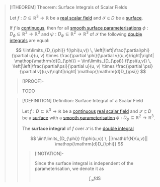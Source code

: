 >[!THEOREM] Theorem: Surface Integrals of Scalar Fields
>
>Let $f: D \subseteq \mathbb{R}^3 \to \mathbb{R}$ be a [real scalar field](../Real%20Scalar%20Field.md) and $\mathcal{S} \subseteq D$ be a [surface](../../../../../Geometry/Euclidean%20Geometry/Surfaces/Surface.md).
>
>If $f$ is [continuous](../Continuity%20of%20Real%20Scalar%20Fields.md), then for all [smooth surface parameterisations](../../Surface%20Parameterisations/Smoothness%20of%20Surface%20Parameterisations.md) $\phi: D_\phi \subseteq \mathbb{R}^2 \to \mathbb{R}^3$ and $\psi: D_\psi \subseteq \mathbb{R}^2 \to \mathbb{R}^3$ of $\mathcal{S}$ the following [double integrals](Double%20Integral%20of%20a%20Real%20Scalar%20Field.md) are equal:
>
>$$
>\iint\limits_{D_{\phi}} f(\phi(u,v)) \, \left|\left|\frac{\partial\phi}{\partial u}(u, v) \times \frac{\partial \phi}{\partial v}(u,v)\right|\right| \mathop{\mathrm{d}D_{\phi}} = \iint\limits_{D_{\psi}} f(\psi(u,v)) \, \left|\left|\frac{\partial\psi}{\partial u}(u, v) \times \frac{\partial \psi}{\partial v}(u,v)\right|\right| \mathop{\mathrm{d}D_{\psi}}
>$$
>
>>[!PROOF]-
>>
>>TODO
>>
>
>>[!DEFINITION] Definition: Surface Integral of a Scalar Field
>>
>>Let $f: D \subseteq \mathbb{R}^3 \to \mathbb{R}$ be a [continuous](../Continuity%20of%20Real%20Scalar%20Fields.md) [real scalar field](../Real%20Scalar%20Field.md) and $\mathcal{S} \subseteq D$ be a [surface](../../../../../Geometry/Euclidean%20Geometry/Surfaces/Surface.md) with a [smooth parameterisation](../../Surface%20Parameterisations/Smoothness%20of%20Surface%20Parameterisations.md) $\phi: D_\phi \subseteq \mathbb{R}^2 \to \mathbb{R}^3$.
>>
>>The **surface integral** of $f$ over $\mathcal{S}$ is the [double integral](Double%20Integral%20of%20a%20Real%20Scalar%20Field.md)
>>
>>$$
>>\iint\limits_{D_{\phi}} f(\phi(u,v)) \, ||\mathbf{N}(u,v)|| \mathop{\mathrm{d}D_{\phi}}
>>$$
>>
>>>[!NOTATION]-
>>>
>>>Since the surface integral is independent of the parameterisation, we denote it as
>>>
>>>$$\int_\mathcal{S} f \mathop{\mathrm{d}S}$$
>>>
>>
>